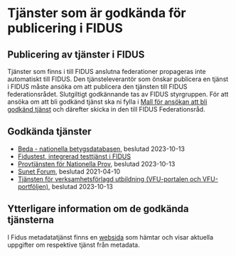 # Tjänster som är godkända för publicering i FIDUS

## Publicering av tjänster i FIDUS

Tjänster som finns i till FIDUS anslutna federationer propageras inte automatiskt till FIDUS. Den tjänsteleverantör som önskar publicera en tjänst i FIDUS måste ansöka om att publicera den tjänsten till FIDUS federationsrådet. Slutgiltigt godkännande tas av FIDUS styrgruppen. För att ansöka om att bli godkänd tjänst ska ni fylla i [Mall för ansökan att bli godkänd tjänst](Mall_for_ansokan_att_bli_godkand_tjanst.md) och därefter skicka in den till FIDUS Federationsråd.

## Godkända tjänster

-   [Beda - nationella betygsdatabasen](Beda_-_nationella_betygsdatabasen_2023-10-13.md), beslutad 2023-10-13
-   [Fidustest, integrerad testtjänst i FIDUS](Fidustest.md)
-   [Provtjänsten för Nationella Prov](Provtjansten_for_Nationella_Prov_2023-10-13.md), beslutad 2023-10-13
-   [Sunet Forum](Sunet_Forum_2021-04-10.md), beslutad 2021-04-10
-   [Tjänsten för verksamhetsförlagd utbildning (VFU-portalen och VFU-portföljen)](Tjansten_for_verksamhetsförlagd%20utbildning_2023-10-13.md), beslutad 2023-10-13

## Ytterligare information om de godkända tjänsterna

I Fidus metadatatjänst finns en [websida](https://md.fidus.skolverket.se/sp-info.html) som hämtar och visar aktuella uppgifter om respektive tjänst från metadata.
